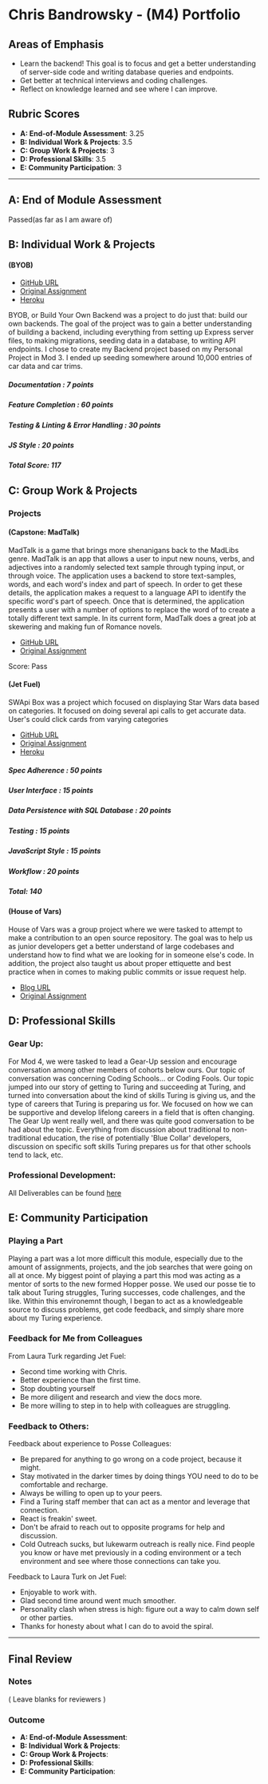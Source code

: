 
# Chris Bandrowsky - (M4) Portfolio

## Areas of Emphasis

- Learn the backend! This goal is to focus and get a better understanding of server-side code and writing database queries and endpoints. 
- Get better at technical interviews and coding challenges. 
- Reflect on knowledge learned and see where I can improve. 

## Rubric Scores

* **A: End-of-Module Assessment**: 3.25
* **B: Individual Work & Projects**: 3.5
* **C: Group Work & Projects**: 3
* **D: Professional Skills**: 3.5
* **E: Community Participation**: 3

-----------------------

## A: End of Module Assessment

Passed(as far as I am aware of)

## B: Individual Work & Projects

#### (BYOB)

* [GitHub URL](https://github.com/cbandrow/byob)
* [Original Assignment](http://frontend.turing.io/projects/build-your-own-backend.html)
* [Heroku](https://cb-cardata.herokuapp.com/)

BYOB, or Build Your Own Backend was a project to do just that: build our own backends. The goal of the project was to gain a better understanding of building a backend, including everything from setting up Express server files, to making migrations, seeding data in a database, to writing API endpoints. I chose to create my Backend project based on my Personal Project in Mod 3. I ended up seeding somewhere around 10,000 entries of car data and car trims. 

##### Documentation : 7 points
##### Feature Completion : 60 points
##### Testing & Linting & Error Handling : 30 points
##### JS Style : 20 points
##### Total Score: 117

## C: Group Work & Projects

### Projects

#### (Capstone: MadTalk)

MadTalk is a game that brings more shenanigans back to the MadLibs genre. MadTalk is an app that allows a user to input new nouns, verbs, and adjectives into a randomly selected text sample through typing input, or through voice. The application uses a backend to store text-samples, words, and each word's index and part of speech. In order to get these details, the application makes a request to a language API to identify the specific word's part of speech. Once that is determined, the application presents a user with a number of options to replace the word of to create a totally different text sample. In its current form, MadTalk does a great job at skewering and making fun of Romance novels.

* [GitHub URL](https://github.com/lauraturk/MadTalk)
* [Original Assignment](http://frontend.turing.io/projects/capstone.html)

Score: Pass

#### (Jet Fuel)
SWApi Box was a project which focused on displaying Star Wars data based on categories. It focused on doing several api calls to get accurate data. User's could click cards from varying categories

* [GitHub URL](https://github.com/lauraturk/jet_fuel)
* [Original Assignment](http://frontend.turing.io/projects/jet-fuel.html)
* [Heroku](https://lt-cb-jet.herokuapp.com/)

##### Spec Adherence : 50 points
##### User Interface : 15 points
##### Data Persistence with SQL Database : 20 points
##### Testing : 15 points
##### JavaScript Style : 15 points
##### Workflow : 20 points
##### Total: 140

#### (House of Vars)

House of Vars was a group project where we were tasked to attempt to make a contribution to an open source repository. The goal was to help us as junior developers get a better understand of large codebases and understand how to find what we are looking for in someone else's code. In addition, the project also taught us about proper ettiquette and best practice when in comes to making public commits or issue request help. 

* [Blog URL](https://medium.com/@chris.bandrowsky/open-source-contributions-and-shenanigans-40032ce13408)
* [Original Assignment](http://frontend.turing.io/projects/house-of-vars.html)

## D: Professional Skills

### Gear Up: 
For Mod 4, we were tasked to lead a Gear-Up session and encourage conversation among other members of cohorts below ours. Our topic of conversation was concerning Coding Schools... or Coding Fools. Our topic jumped into our story of getting to Turing and succeeding at Turing, and turned into conversation about the kind of skills Turing is giving us, and the type of careers that Turing is preparing us for. We focused on how we can be supportive and develop lifelong careers in a field that is often changing. 
The Gear Up went really well, and there was quite good conversation to be had about the topic. Everything from discussion about traditional to non-traditional education, the rise of potentially 'Blue Collar' developers, discussion on specific soft skills Turing prepares us for that other schools tend to lack, etc. 

### Professional Development: 
All Deliverables can be found [here](https://github.com/turingschool/career-development-curriculum/blob/master/deliverable_submissions/1701-f/chris_bandrowsky.md)

## E: Community Participation

### Playing a Part
Playing a part was a lot more difficult this module, especially due to the amount of assignments, projects, and the job searches that were going on all at once. My biggest point of playing a part this mod was acting as a mentor of sorts to the new formed Hopper posse. We used our posse tie to talk about Turing struggles, Turing successes, code challenges, and the like. Within this environemnt though, I began to act as a knowledgeable source to discuss problems, get code feedback, and simply share more about my Turing experience. 

### Feedback for Me from Colleagues
From Laura Turk regarding Jet Fuel: 
- Second time working with Chris.
- Better experience than the first time. 
- Stop doubting yourself
- Be more diligent and research and view the docs more. 
- Be more willing to step in to help with colleagues are struggling.

### Feedback to Others: 
Feedback about experience to Posse Colleagues: 
- Be prepared for anything to go wrong on a code project, because it might. 
- Stay motivated in the darker times by doing things YOU need to do to be comfortable and recharge.
- Always be willing to open up to your peers.
- Find a Turing staff member that can act as a mentor and leverage that connection. 
- React is freakin' sweet.
- Don't be afraid to reach out to opposite programs for help and discussion.
- Cold Outreach sucks, but lukewarm outreach is really nice. Find people you know or have met previously in a coding environment or a tech environment and see where those connections can take you. 

Feedback to Laura Turk on Jet Fuel:
- Enjoyable to work with.
- Glad second time around went much smoother.
- Personality clash when stress is high: figure out a way to calm down self or other parties. 
- Thanks for honesty about what I can do to avoid the spiral. 

------------------

## Final Review

### Notes

( Leave blanks for reviewers )

### Outcome

 

* **A: End-of-Module Assessment**: 
* **B: Individual Work & Projects**: 
* **C: Group Work & Projects**: 
* **D: Professional Skills**: 
* **E: Community Participation**: 
